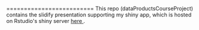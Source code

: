 
=========================
This repo (dataProductsCourseProject) contains the slidify presentation supporting my shiny app, which is hosted on Rstudio's shiny server <a href="https://mjmarkey.shinyapps.io/sleepy-app/"> here </a>.
